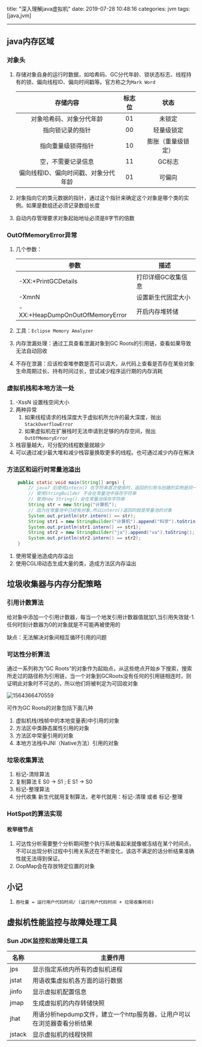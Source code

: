 title: "深入理解java虚拟机"
date: 2019-07-28 10:48:16
categories: jvm
tags: [java,jvm]

----



## java内存区域

### 对象头

1. 存储对象自身的运行时数据，如哈希码、GC分代年龄、锁状态标志、线程持有的锁、偏向线程ID、偏向时间戳等。官方称之为`Mark Word`

   |               存储内容               | 标志位 |        状态        |
   | :----------------------------------: | :----: | :----------------: |
   |       对象哈希码、对象分代年龄       |   01   |       未锁定       |
   |           指向锁记录的指针           |   00   |     轻量级锁定     |
   |          指向重量级锁得指针          |   10   | 膨胀（重量级锁定） |
   |          空，不需要记录信息          |   11   |       GC标志       |
   | 偏向线程ID、偏向时间戳、对象分代年龄 |   01   |       可偏向       |

2. 对象指向它的类元数据的指针，通过这个指针来确定这个对象是哪个类的实例。如果是数组还必须记录数组长度

3. 自动内存管理要求对象起始地址必须是8字节的倍数

   <!-- more -->

### OutOfMemoryError异常

1. 几个参数：

   | 参数                            | 描述               |
   | ------------------------------- | ------------------ |
   | -XX:+PrintGCDetails             | 打印详细GC收集信息 |
   | -XmnN                           | 设置新生代固定大小 |
   | -XX:+HeapDumpOnOutOfMemoryError | 开启内存堆转储     |

2. 工具：`Eclipse Memory Amalyzer`

3. 内存泄漏处理：通过工具查看泄漏对象到GC Roots的引用链，查看如果导致无法自动回收

4. 不存在泄漏：应该检查堆参数是否可以调大，从代码上查看是否存在某些对象生命周期过长、持有时间过长，尝试减少程序运行期的内存消耗

### 虚拟机栈和本地方法一处

1. -XssN 设置栈空间大小
2. 两种异常
   1. 如果线程请求的栈深度大于虚拟机所允许的最大深度，抛出`StackOverflowError`
   2. 如果虚拟机在扩展栈时无法申请到足够的内存空间，抛出`OutOfMemoryError`
3. 栈容量越大，可分配的线程数量就越少
4. 可以通过减少最大堆和减少栈容量换取更多的线程。也可通过减少内存在解决

### 方法区和运行时常量池溢出

```java
    public static void main(String[] args) {
        // java7 后使用intern() 在字符串首次使用时，返回的引用与创建的实例是同一个
        // 使用StringBuilder 不会在常量池中保存字符串
        // 使用new String() 会在常量池保存字符串
        String str = new String("计算机");
        // 因为在常量池中已经有对象,所以intern()返回的就是常量池的对象
        System.out.println(str.intern() == str);
        String str1 = new StringBuilder("计算机").append("科学").toString();
        System.out.println(str1.intern() == str1);
        String str2 = new StringBuilder("ja").append("va").toString();
        System.out.println(str2.intern() == str2);
    }
```

1. 使用常量池造成内存溢出
2. 使用CGLIB动态生成大量的类，造成方法区内存溢出

## 垃圾收集器与内存分配策略

### 引用计数算法

给对象中添加一个引用计数器，每当一个地发引用计数器值就加1,当引用失效就-1.任何时刻计数器为0的对象就是不可能再被使用的

缺点：无法解决对象间相互循环引用的问题

### 可达性分析算法

通过一系列称为“GC Roots”的对象作为起始点，从这些绝点开始乡下搜索，搜索所走过的路径称为引用链，当一个对象到GCRoots没有任何的引用链相连时，则证明此对象时不可达的，所以他们将被判定为可回收对象

![1564366470559](C:\Users\user\Desktop\images\1564366145893.png)

可作为GC Roots的对象包括下面几种

1. 虚拟机栈(栈帧中的本地变量表)中引用的对象
2. 方法区中类静态属性引用的对象
3. 方法区中常量引用的对象
4. 本地方法栈中JNI（Native方法）引用的对象

### 垃圾收集算法

1. 标记-清除算法
2. 复制算法 E S0 -> S1   ;   E S1 -> S0
3. 标记-整理算法
4. 分代收集 新生代就用复制算法，老年代就用：标记-清理 或者 标记-整理

### HotSpot的算法实现

#### 枚举根节点

1. 可达性分析需要整个分析期间整个执行系统看起来就像被冻结在某个时间点，不可以出现分析过程中引用关系还在不断变化，该店不满足的话分析结果准确性就无法得到保证。
2. OopMap会在存放特定位置的对象





## 小记

1. `吞吐量 = 运行用户代码时间/ (运行用户代码时间 + 垃圾收集时间)`

## 虚拟机性能监控与故障处理工具

### Sun JDK监控和故障处理工具

| 名称   | 主要作用                                                     |
| ------ | ------------------------------------------------------------ |
| jps    | 显示指定系统内所有的虚拟机进程                               |
| jstat  | 用语收集虚拟机各方面的运行数据                               |
| jinfo  | 显示虚拟机配置信息                                           |
| jmap   | 生成虚拟机的内存转储快照                                     |
| jhat   | 用语分析hepdump文件，建立一个http服务器，让用户可以在浏览器查看分析结果 |
| jstack | 显示虚拟机的线程快照                                         |

